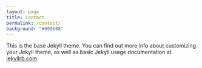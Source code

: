 ```yaml
---
layout: page
title: Contact
permalink: /contact/
background: "#009688"
---
```


This is the base Jekyll theme. You can find out more info about customizing your Jekyll theme, as well as basic Jekyll usage documentation at [jekyllrb.com](http://jekyllrb.com/)
